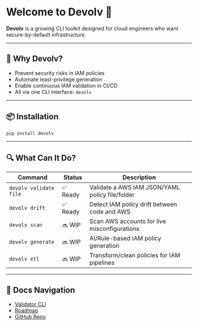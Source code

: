 
# Welcome to Devolv 👋

**Devolv** is a growing CLI toolkit designed for cloud engineers who want secure-by-default infrastructure.

---

## 🚀 Why Devolv?

- Prevent security risks in IAM policies  
- Automate least-privilege generation  
- Enable continuous IAM validation in CI/CD  
- All via one CLI interface: `devolv`

---

## 📦 Installation

```bash
pip install devolv
```

---

## 🔍 What Can It Do?

| Command                  | Status   | Description                                        |
|--------------------------|----------|----------------------------------------------------|
| `devolv validate file`   | ✅ Ready | Validate a AWS IAM JSON/YAML policy file/folder    |
| `devolv drift`           | ✅ Ready | Detect IAM policy drift between code and AWS       |
| `devolv scan`            | 🔜 WIP   | Scan AWS accounts for live misconfigurations       |
| `devolv generate`        | 🔜 WIP   | AI/Rule-based IAM policy generation                |
| `devolv etl`             | 🔜 WIP   | Transform/clean policies for IAM pipelines         |

---

## 📖 Docs Navigation

- [Validator CLI](./validator.md)
- [Roadmap](./roadmap.md)
- [GitHub Repo](https://github.com/devolvdev/devolv)
